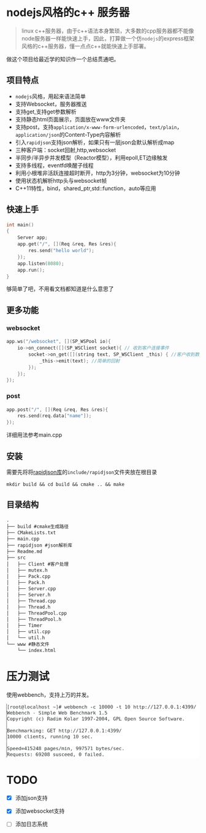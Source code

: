 # nodejs风格的c++ 服务器
> linux c++服务器，由于c++语法本身繁琐，大多数的cpp服务器都不能像node服务器一样能快速上手，因此，打算做一个仿`nodejs`的express框架风格的c++服务器，懂一点点c++就能快速上手部署。

做这个项目给最近学的知识作一个总结贯通吧。
## 项目特点
* `nodejs`风格，用起来语法简单
* 支持Websocket，服务器推送
* 支持get,支持get参数解析
* 支持静态html页面展示，页面放在www文件夹
* 支持post，支持`application/x-www-form-urlencoded`，`text/plain`，`application/json`的Content-Type内容解析
* 引入`rapidjson`支持json解析，如果只有一层json会默认解析成map
* 三种客户端：socket回射,http,websocket
* 半同步/半异步并发模型（Reactor模型），利用epoll,ET边缘触发
* 支持多线程，eventfd唤醒子线程
* 利用小根堆非活跃连接超时断开，http为3分钟，websocket为10分钟
* 使用状态机解析http头与websocket帧
* C++11特性，bind，shared_ptr,std::function，auto等应用

## 快速上手
```cxx
int main()
{
    Server app;
    app.get("/", [](Req &req, Res &res){
        res.send("hello world");
    });
    app.listen(8080);
    app.run();
}
```
够简单了吧，不用看文档都知道是什么意思了
## 更多功能
### websocket
```cxx
app.ws("/websocket", [](SP_WSPool io){
    io->on_connect([](SP_WSClient socket){ // 收到客户连接事件
        socket->on_get([](string text, SP_WSClient _this) { //客户收到数据事件
            _this->emit(text); //简单的回射
        });
    });
});
```
### post
```cxx
app.post("/", [](Req &req, Res &res){
    res.send(req.data["name"]);
});
```
详细用法参考main.cpp
## 安装
需要先将将[rapidjson库](https://github.com/Tencent/rapidjson)的`include/rapidjson`文件夹放在根目录
```shell
mkdir build && cd build && cmake .. && make
```
## 目录结构
```shell
.
├── build #cmake生成路径
├── CMakeLists.txt 
├── main.cpp
├── rapidjson #json解析库
├── Readme.md
├── src
│   ├── Client #客户处理
│   ├── mutex.h
│   ├── Pack.cpp
│   ├── Pack.h
│   ├── Server.cpp
│   ├── Server.h
│   ├── Thread.cpp
│   ├── Thread.h
│   ├── ThreadPool.cpp
│   ├── ThreadPool.h
│   ├── Timer
│   ├── util.cpp
│   └── util.h
└── www #静态文件
    └── index.html
```
# 压力测试

使用webbench，支持上万的并发。

![image-20220329162149801](Readme.assets/image-20220329162149801.png)

# TODO

- [x] 添加json支持
- [X] 添加websocket支持
- [ ] 添加日志系统

